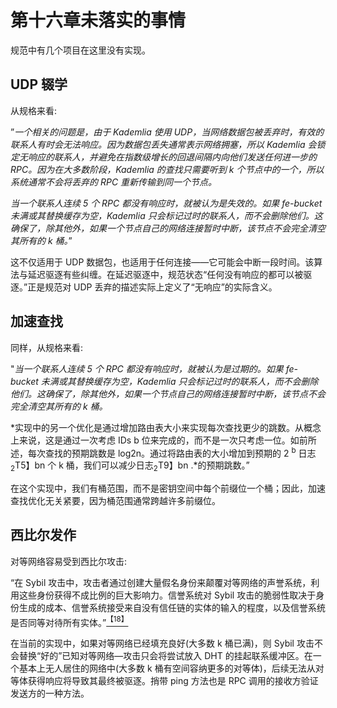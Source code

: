 # 第十六章未落实的事情

规范中有几个项目在这里没有实现。

## UDP 辍学

从规格来看:

”*一个相关的问题是，由于 Kademlia 使用 UDP，当网络数据包被丢弃时，有效的联系人有时会无法响应。因为数据包丢失通常表示网络拥塞，所以 Kademlia 会锁定无响应的联系人，并避免在指数级增长的回退间隔内向他们发送任何进一步的 RPC。因为在大多数阶段，Kademlia 的查找只需要听到 k 个节点中的一个，所以系统通常不会将丢弃的 RPC 重新传输到同一个节点。*

*当一个联系人连续 5 个 RPC 都没有响应时，就被认为是失效的。如果 fe-bucket 未满或其替换缓存为空，Kademlia 只会标记过时的联系人，而不会删除他们。这确保了，除其他外，如果一个节点自己的网络连接暂时中断，该节点不会完全清空其所有的 k 桶。*”

这不仅适用于 UDP 数据包，也适用于任何连接——它可能会中断一段时间。该算法与延迟驱逐有些纠缠。在延迟驱逐中，规范状态“任何没有响应的都可以被驱逐。”正是规范对 UDP 丢弃的描述实际上定义了“无响应”的实际含义。

## 加速查找

同样，从规格来看:

"*当一个联系人连续 5 个 RPC 都没有响应时，就被认为是过期的。如果 fe-bucket 未满或其替换缓存为空，Kademlia 只会标记过时的联系人，而不会删除他们。这确保了，除其他外，如果一个节点自己的网络连接暂时中断，该节点不会完全清空其所有的 k 桶。*

*实现中的另一个优化是通过增加路由表大小来实现每次查找更少的跳数。从概念上来说，这是通过一次考虑 IDs b 位来完成的，而不是一次只考虑一位。如前所述，每次查找的预期跳数是 log2n。通过将路由表的大小增加到预期的 2 <sup>b</sup> 日志<sub>2</sub>T5】bn 个 k 桶，我们可以减少日志<sub>2</sub>T9】bn .*的预期跳数。”

在这个实现中，我们有桶范围，而不是密钥空间中每个前缀位一个桶；因此，加速查找优化无关紧要，因为桶范围通常跨越许多前缀位。

## 西比尔发作

对等网络容易受到西比尔攻击:

“在 Sybil 攻击中，攻击者通过创建大量假名身份来颠覆对等网络的声誉系统，利用这些身份获得不成比例的巨大影响力。信誉系统对 Sybil 攻击的脆弱性取决于身份生成的成本、信誉系统接受来自没有信任链的实体的输入的程度，以及信誉系统是否同等对待所有实体。”[<sup>【18】</sup>](The_Kademlia_Protocol_Succinctly_0020.htm#_ftn18)

在当前的实现中，如果对等网络已经填充良好(大多数 k 桶已满)，则 Sybil 攻击不会替换“好的”已知对等网络—攻击只会将尝试放入 DHT 的挂起联系缓冲区。在一个基本上无人居住的网络中(大多数 k 桶有空间容纳更多的对等体)，后续无法从对等体获得响应将导致其最终被驱逐。捎带 ping 方法也是 RPC 调用的接收方验证发送方的一种方法。